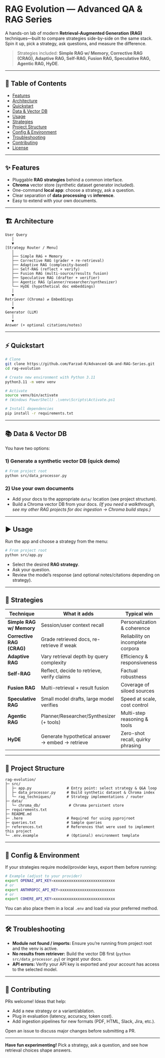 # RAG Evolution — Advanced QA & RAG Series

A hands-on lab of modern **Retrieval-Augmented Generation (RAG)** techniques—built to compare strategies side-by-side on the same stack. Spin it up, pick a strategy, ask questions, and measure the difference.

> Strategies included: **Simple RAG w/ Memory, Corrective RAG (CRAG), Adaptive RAG, Self-RAG, Fusion RAG, Speculative RAG, Agentic RAG, HyDE**.

---

## 🧭 Table of Contents

* [Features](#features)
* [Architecture](#architecture)
* [Quickstart](#quickstart)
* [Data & Vector DB](#data--vector-db)
* [Usage](#usage)
* [Strategies](#strategies)
* [Project Structure](#project-structure)
* [Config & Environment](#config--environment)
* [Troubleshooting](#troubleshooting)
* [Contributing](#contributing)
* [License](#license)

---

## ✨ Features

* Pluggable **RAG strategies** behind a common interface.
* **Chroma** vector store (synthetic dataset generator included).
* One-command **local app**: choose a strategy, ask a question.
* Clear separation of **data processing** vs **inference**.
* Easy to extend with your own documents.

---

## 🏗️ Architecture

```
User Query
   │
   ▼
[Strategy Router / Menu]
   │
   ├── Simple RAG + Memory
   ├── Corrective RAG (grader + re-retrieval)
   ├── Adaptive RAG (complexity-based)
   ├── Self-RAG (reflect + verify)
   ├── Fusion RAG (multi-source/results fusion)
   ├── Speculative RAG (drafter + verifier)
   ├── Agentic RAG (planner/researcher/synthesizer)
   └── HyDE (hypothetical doc embeddings)
   │
   ▼
Retriever (Chroma) ⇄ Embeddings
   │
   ▼
Generator (LLM)
   │
   ▼
Answer (+ optional citations/notes)
```

---

## ⚡ Quickstart

```bash
# Clone
git clone https://github.com/Farzad-R/Advanced-QA-and-RAG-Series.git
cd rag-evolution

# Create new environment with Python 3.11
python3.11 -m venv venv

# Activate
source venv/bin/activate
# (Windows PowerShell) .\venv\Scripts\Activate.ps1

# Install dependencies
pip install -r requirements.txt
```

---

## 📚 Data & Vector DB

You have two options:

### 1) Generate a synthetic vector DB (quick demo)

```bash
# From project root
python src/data_processor.py
```

### 2) Use your own documents

* Add your docs to the appropriate `data/` location (see project structure).
* Build a Chroma vector DB from your docs.
  *(If you need a walkthrough, see my other RAG projects for doc ingestion → Chroma build steps.)*

---

## ▶️ Usage

Run the app and choose a strategy from the menu:

```bash
# From project root
python src/app.py
```

* Select the desired **RAG strategy**.
* Ask your question.
* Review the model’s response (and optional notes/citations depending on strategy).

---

## 🧪 Strategies

| Technique                 | What it adds                                    | Typical win                       |
| ------------------------- | ----------------------------------------------- | --------------------------------- |
| **Simple RAG w/ Memory**  | Session/user context recall                     | Personalization & coherence       |
| **Corrective RAG (CRAG)** | Grade retrieved docs, re-retrieve if weak       | Reliability on incomplete corpora |
| **Adaptive RAG**          | Vary retrieval depth by query complexity        | Efficiency & responsiveness       |
| **Self-RAG**              | Reflect, decide to retrieve, verify claims      | Factual robustness                |
| **Fusion RAG**            | Multi-retrieval + result fusion                 | Coverage of siloed sources        |
| **Speculative RAG**       | Small model drafts, large model verifies        | Speed at scale, cost control      |
| **Agentic RAG**           | Planner/Researcher/Synthesizer (+ tools)        | Multi-step reasoning & tools      |
| **HyDE**                  | Generate hypothetical answer → embed → retrieve | Zero-shot recall, quirky phrasing |

---

## 📁 Project Structure

```
rag-evolution/
├─ src/
│  ├─ app.py                # Entry point: select strategy & Q&A loop
│  ├─ data_processor.py     # Build synthetic dataset & Chroma index
│  └─ rag_techniques/       # Strategy implementations / router
├─ data/
│  └─ chroma_db/             # Chroma persistent store
├─ requirements.txt
├─ README.md
├─ .here                    # Required for using pyprojroot
├─ queries.txt              # Sample queries
├─ references.txt           # References that were used to implement this project
└─ .env.example             # (Optional) environment template
```

---

## 🔧 Config & Environment

If your strategies require model/provider keys, export them before running:

```bash
# Example (adjust to your provider)
export OPENAI_API_KEY=xxxxxxxxxxxxxxxxxxxxxxxxxxxx
# or
export ANTHROPIC_API_KEY=xxxxxxxxxxxxxxxxxxxxxxxxx
# or
export COHERE_API_KEY=xxxxxxxxxxxxxxxxxxxxxxxxxxxx
```

You can also place them in a local `.env` and load via your preferred method.

---

## 🛠️ Troubleshooting

* **Module not found / imports:** Ensure you’re running from project root and the venv is active.
* **No results from retriever:** Build the vector DB first (`python src/data_processor.py`) or ingest your docs.
* **API errors:** Verify your API key is exported and your account has access to the selected model.

---

## 🤝 Contributing

PRs welcome! Ideas that help:

* Add a new strategy or a variant/ablation.
* Plug in evaluation (latency, accuracy, token cost).
* Add ingestion pipelines for new formats (PDF, HTML, Slack, Jira, etc.).

Open an issue to discuss major changes before submitting a PR.

---

**Have fun experimenting!**
Pick a strategy, ask a question, and see how retrieval choices shape answers.
